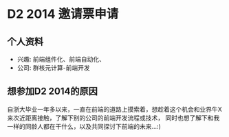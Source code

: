 # D2 2014 邀请票申请

## 个人资料

- 兴趣: 前端组件化、前端自动化、
- 公司: 群核元计算-前端开发

## 想参加D2 2014的原因

自浙大毕业一年多以来，一直在前端的道路上摸索着，想趁着这个机会和业界牛X来次近距离接触，了解下别的公司的前端开发流程或技术，
同时也想了解下和我一样的同龄人都在干什么，以及共同探讨下前端的未来...:)
